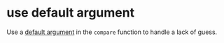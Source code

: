 # use default argument

Use a [default argument](https://elixir-lang.org/getting-started/modules-and-functions.html#default-arguments) in the `compare` function to handle a lack of guess.  
